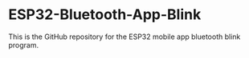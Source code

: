 # ESP32-Bluetooth-App-Blink
This is the GitHub repository for the ESP32 mobile app bluetooth blink program.
